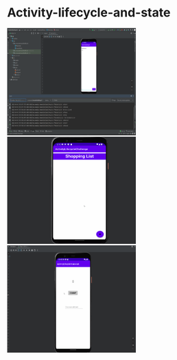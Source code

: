 # Activity-lifecycle-and-state

<img src="/Screenshot/two_activities_lifecyle.png" width="300" height="250"/>
<img src="/Screenshot/Shopping_list.gif" width="300" height="250"/>
<img src="/Screenshot/ActivityLifecycle_homework.gif" width="300" height="250"/>

